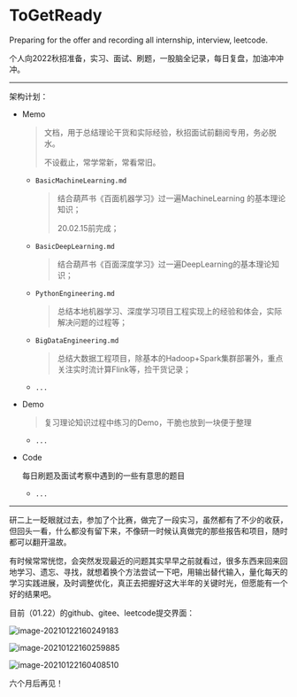 # ToGetReady
Preparing for the offer and recording all internship, interview, leetcode.

个人向2022秋招准备，实习、面试、刷题，一股脑全记录，每日复盘，加油冲冲冲。

---



架构计划：

- Memo

  > 文档，用于总结理论干货和实际经验，秋招面试前翻阅专用，务必脱水。
  >
  > 不设截止，常学常新，常看常旧。

  - `BasicMachineLearning.md`

    > 结合葫芦书《百面机器学习》过一遍MachineLearning 的基本理论知识；
    >
    > 20.02.15前完成；

  - `BasicDeepLearning.md`

    > 结合葫芦书《百面深度学习》过一遍DeepLearning的基本理论知识；

  - `PythonEngineering.md`

    > 总结本地机器学习、深度学习项目工程实现上的经验和体会，实际解决问题的过程等；

  - `BigDataEngineering.md`

    > 总结大数据工程项目，除基本的Hadoop+Spark集群部署外，重点关注实时流计算Flink等，捡干货记录；

  - `...`

- Demo

  > 复习理论知识过程中练习的Demo，干脆也放到一块便于整理

  - `...`

- Code

  每日刷题及面试考察中遇到的一些有意思的题目

  - `...`



---

研二上一眨眼就过去，参加了个比赛，做完了一段实习，虽然都有了不少的收获，但回头一看，什么都没有留下来，不像研一时候认真做完的那些报告和项目，随时都可以翻开温故。

有时候常常恍惚，会突然发现最近的问题其实早早之前就看过，很多东西来回来回地学习、遗忘、寻找，就想着换个方法尝试一下吧，用输出替代输入，量化每天的学习实践进展，及时调整优化，真正去把握好这大半年的关键时光，但愿能有一个好的结果吧。

目前（01.22）的github、gitee、leetcode提交界面：

![image-20210122160249183](http://wy-typora-img.oss-cn-chengdu.aliyuncs.com/img/image-20210122160249183.png)

![image-20210122160259885](http://wy-typora-img.oss-cn-chengdu.aliyuncs.com/img/image-20210122160259885.png)

![image-20210122160408510](http://wy-typora-img.oss-cn-chengdu.aliyuncs.com/img/image-20210122160408510.png)

六个月后再见！